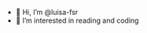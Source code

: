 - 👋 Hi, I’m @luisa-fsr
- 👀 I’m interested in reading and coding

<!---
luisa-fsr/luisa-fsr is a ✨ special ✨ repository because its `README.md` (this file) appears on your GitHub profile.
You can click the Preview link to take a look at your changes.
--->
